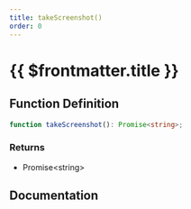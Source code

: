 ```yaml
---
title: takeScreenshot()
order: 0
---
```


# {{ $frontmatter.title }}

## Function Definition

```ts
function takeScreenshot(): Promise<string>;
```

### Returns

* Promise\<string\>

## Documentation

<!--@include: ./parts/takeScreenshot.md-->
